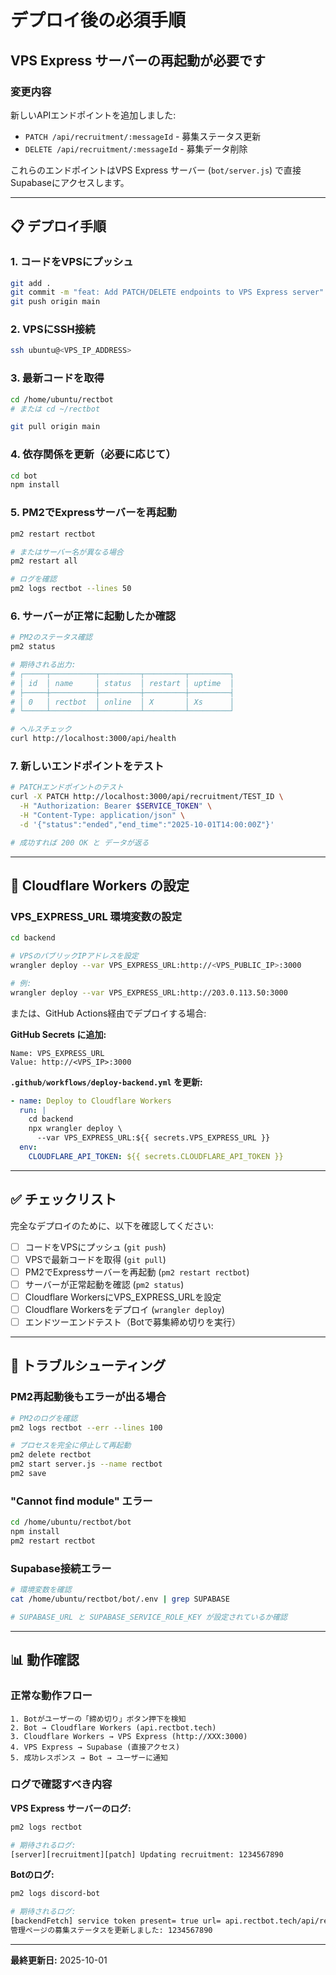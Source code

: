 # デプロイ後の必須手順

## VPS Express サーバーの再起動が必要です

### 変更内容
新しいAPIエンドポイントを追加しました:
- `PATCH /api/recruitment/:messageId` - 募集ステータス更新
- `DELETE /api/recruitment/:messageId` - 募集データ削除

これらのエンドポイントはVPS Express サーバー (`bot/server.js`) で直接Supabaseにアクセスします。

---

## 📋 デプロイ手順

### 1. コードをVPSにプッシュ
```bash
git add .
git commit -m "feat: Add PATCH/DELETE endpoints to VPS Express server"
git push origin main
```

### 2. VPSにSSH接続
```bash
ssh ubuntu@<VPS_IP_ADDRESS>
```

### 3. 最新コードを取得
```bash
cd /home/ubuntu/rectbot
# または cd ~/rectbot

git pull origin main
```

### 4. 依存関係を更新（必要に応じて）
```bash
cd bot
npm install
```

### 5. **PM2でExpressサーバーを再起動**
```bash
pm2 restart rectbot

# またはサーバー名が異なる場合
pm2 restart all

# ログを確認
pm2 logs rectbot --lines 50
```

### 6. サーバーが正常に起動したか確認
```bash
# PM2のステータス確認
pm2 status

# 期待される出力:
# ┌─────┬──────────┬─────────┬─────────┬─────────┐
# │ id  │ name     │ status  │ restart │ uptime  │
# ├─────┼──────────┼─────────┼─────────┼─────────┤
# │ 0   │ rectbot  │ online  │ X       │ Xs      │
# └─────┴──────────┴─────────┴─────────┴─────────┘

# ヘルスチェック
curl http://localhost:3000/api/health
```

### 7. 新しいエンドポイントをテスト
```bash
# PATCHエンドポイントのテスト
curl -X PATCH http://localhost:3000/api/recruitment/TEST_ID \
  -H "Authorization: Bearer $SERVICE_TOKEN" \
  -H "Content-Type: application/json" \
  -d '{"status":"ended","end_time":"2025-10-01T14:00:00Z"}'

# 成功すれば 200 OK と データが返る
```

---

## 🔧 Cloudflare Workers の設定

### VPS_EXPRESS_URL 環境変数の設定

```bash
cd backend

# VPSのパブリックIPアドレスを設定
wrangler deploy --var VPS_EXPRESS_URL:http://<VPS_PUBLIC_IP>:3000

# 例:
wrangler deploy --var VPS_EXPRESS_URL:http://203.0.113.50:3000
```

または、GitHub Actions経由でデプロイする場合:

**GitHub Secrets に追加:**
```
Name: VPS_EXPRESS_URL
Value: http://<VPS_IP>:3000
```

**`.github/workflows/deploy-backend.yml` を更新:**
```yaml
- name: Deploy to Cloudflare Workers
  run: |
    cd backend
    npx wrangler deploy \
      --var VPS_EXPRESS_URL:${{ secrets.VPS_EXPRESS_URL }}
  env:
    CLOUDFLARE_API_TOKEN: ${{ secrets.CLOUDFLARE_API_TOKEN }}
```

---

## ✅ チェックリスト

完全なデプロイのために、以下を確認してください:

- [ ] コードをVPSにプッシュ (`git push`)
- [ ] VPSで最新コードを取得 (`git pull`)
- [ ] PM2でExpressサーバーを再起動 (`pm2 restart rectbot`)
- [ ] サーバーが正常起動を確認 (`pm2 status`)
- [ ] Cloudflare WorkersにVPS_EXPRESS_URLを設定
- [ ] Cloudflare Workersをデプロイ (`wrangler deploy`)
- [ ] エンドツーエンドテスト（Botで募集締め切りを実行）

---

## 🐛 トラブルシューティング

### PM2再起動後もエラーが出る場合

```bash
# PM2のログを確認
pm2 logs rectbot --err --lines 100

# プロセスを完全に停止して再起動
pm2 delete rectbot
pm2 start server.js --name rectbot
pm2 save
```

### "Cannot find module" エラー

```bash
cd /home/ubuntu/rectbot/bot
npm install
pm2 restart rectbot
```

### Supabase接続エラー

```bash
# 環境変数を確認
cat /home/ubuntu/rectbot/bot/.env | grep SUPABASE

# SUPABASE_URL と SUPABASE_SERVICE_ROLE_KEY が設定されているか確認
```

---

## 📊 動作確認

### 正常な動作フロー

```
1. Botがユーザーの「締め切り」ボタン押下を検知
2. Bot → Cloudflare Workers (api.rectbot.tech)
3. Cloudflare Workers → VPS Express (http://XXX:3000)
4. VPS Express → Supabase (直接アクセス)
5. 成功レスポンス → Bot → ユーザーに通知
```

### ログで確認すべき内容

**VPS Express サーバーのログ:**
```bash
pm2 logs rectbot

# 期待されるログ:
[server][recruitment][patch] Updating recruitment: 1234567890
```

**Botのログ:**
```bash
pm2 logs discord-bot

# 期待されるログ:
[backendFetch] service token present= true url= api.rectbot.tech/api/recruitment/1234567890
管理ページの募集ステータスを更新しました: 1234567890
```

---

**最終更新日:** 2025-10-01
